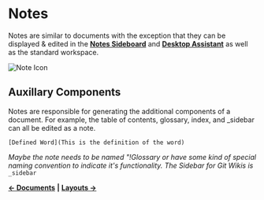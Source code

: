# Notes

Notes are similar to documents with the exception that they can be displayed & edited in the [**Notes Sideboard**](https://github.com/JEFLBROWN/Type/wiki/Sideboard#Notes) and [**Desktop Assistant**](https://github.com/JEFLBROWN/Type/wiki/Assistant#Desktop-Assistant) as well as the standard workspace.

![Note Icon](https://via.placeholder.com/1000x280)

## Auxillary Components

Notes are responsible for generating the additional components of a document. For example, the table of contents, glossary, index, and \_sidebar can all be edited as a note.

`[Defined Word](This is the definition of the word)`

_Maybe the note needs to be named "!Glossary or have some kind of special naming convention to indicate it's functionality. The Sidebar for Git Wikis is_ `_sidebar`

[**← Documents**](https://github.com/JEFLBROWN/Type/wiki/Documents) **\|** [**Layouts →**](https://github.com/JEFLBROWN/Type/wiki/Layouts)

